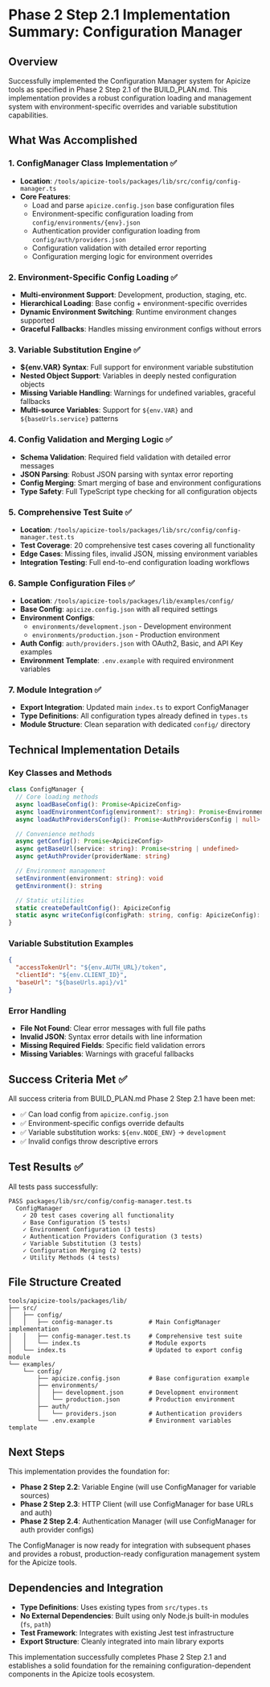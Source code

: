 # Phase 2 Step 2.1 Implementation Summary: Configuration Manager

## Overview
Successfully implemented the Configuration Manager system for Apicize tools as specified in Phase 2 Step 2.1 of the BUILD_PLAN.md. This implementation provides a robust configuration loading and management system with environment-specific overrides and variable substitution capabilities.

## What Was Accomplished

### 1. ConfigManager Class Implementation ✅
- **Location**: `/tools/apicize-tools/packages/lib/src/config/config-manager.ts`
- **Core Features**:
  - Load and parse `apicize.config.json` base configuration files
  - Environment-specific configuration loading from `config/environments/{env}.json`
  - Authentication provider configuration loading from `config/auth/providers.json`
  - Configuration validation with detailed error reporting
  - Configuration merging logic for environment overrides

### 2. Environment-Specific Config Loading ✅
- **Multi-environment Support**: Development, production, staging, etc.
- **Hierarchical Loading**: Base config + environment-specific overrides
- **Dynamic Environment Switching**: Runtime environment changes supported
- **Graceful Fallbacks**: Handles missing environment configs without errors

### 3. Variable Substitution Engine ✅
- **${env.VAR} Syntax**: Full support for environment variable substitution
- **Nested Object Support**: Variables in deeply nested configuration objects
- **Missing Variable Handling**: Warnings for undefined variables, graceful fallbacks
- **Multi-source Variables**: Support for `${env.VAR}` and `${baseUrls.service}` patterns

### 4. Config Validation and Merging Logic ✅
- **Schema Validation**: Required field validation with detailed error messages
- **JSON Parsing**: Robust JSON parsing with syntax error reporting
- **Config Merging**: Smart merging of base and environment configurations
- **Type Safety**: Full TypeScript type checking for all configuration objects

### 5. Comprehensive Test Suite ✅
- **Location**: `/tools/apicize-tools/packages/lib/src/config/config-manager.test.ts`
- **Test Coverage**: 20 comprehensive test cases covering all functionality
- **Edge Cases**: Missing files, invalid JSON, missing environment variables
- **Integration Testing**: Full end-to-end configuration loading workflows

### 6. Sample Configuration Files ✅
- **Location**: `/tools/apicize-tools/packages/lib/examples/config/`
- **Base Config**: `apicize.config.json` with all required settings
- **Environment Configs**:
  - `environments/development.json` - Development environment
  - `environments/production.json` - Production environment
- **Auth Config**: `auth/providers.json` with OAuth2, Basic, and API Key examples
- **Environment Template**: `.env.example` with required environment variables

### 7. Module Integration ✅
- **Export Integration**: Updated main `index.ts` to export ConfigManager
- **Type Definitions**: All configuration types already defined in `types.ts`
- **Module Structure**: Clean separation with dedicated `config/` directory

## Technical Implementation Details

### Key Classes and Methods
```typescript
class ConfigManager {
  // Core loading methods
  async loadBaseConfig(): Promise<ApicizeConfig>
  async loadEnvironmentConfig(environment?: string): Promise<EnvironmentConfig | null>
  async loadAuthProvidersConfig(): Promise<AuthProvidersConfig | null>

  // Convenience methods
  async getConfig(): Promise<ApicizeConfig>
  async getBaseUrl(service: string): Promise<string | undefined>
  async getAuthProvider(providerName: string)

  // Environment management
  setEnvironment(environment: string): void
  getEnvironment(): string

  // Static utilities
  static createDefaultConfig(): ApicizeConfig
  static async writeConfig(configPath: string, config: ApicizeConfig): Promise<void>
}
```

### Variable Substitution Examples
```json
{
  "accessTokenUrl": "${env.AUTH_URL}/token",
  "clientId": "${env.CLIENT_ID}",
  "baseUrl": "${baseUrls.api}/v1"
}
```

### Error Handling
- **File Not Found**: Clear error messages with full file paths
- **Invalid JSON**: Syntax error details with line information
- **Missing Required Fields**: Specific field validation errors
- **Missing Variables**: Warnings with graceful fallbacks

## Success Criteria Met ✅

All success criteria from BUILD_PLAN.md Phase 2 Step 2.1 have been met:

- ✅ Can load config from `apicize.config.json`
- ✅ Environment-specific configs override defaults
- ✅ Variable substitution works: `${env.NODE_ENV}` → `development`
- ✅ Invalid configs throw descriptive errors

## Test Results ✅

All tests pass successfully:
```
PASS packages/lib/src/config/config-manager.test.ts
  ConfigManager
    ✓ 20 test cases covering all functionality
    ✓ Base Configuration (5 tests)
    ✓ Environment Configuration (3 tests)
    ✓ Authentication Providers Configuration (3 tests)
    ✓ Variable Substitution (3 tests)
    ✓ Configuration Merging (2 tests)
    ✓ Utility Methods (4 tests)
```

## File Structure Created

```
tools/apicize-tools/packages/lib/
├── src/
│   ├── config/
│   │   ├── config-manager.ts          # Main ConfigManager implementation
│   │   ├── config-manager.test.ts     # Comprehensive test suite
│   │   └── index.ts                   # Module exports
│   └── index.ts                       # Updated to export config module
└── examples/
    └── config/
        ├── apicize.config.json        # Base configuration example
        ├── environments/
        │   ├── development.json       # Development environment
        │   └── production.json        # Production environment
        ├── auth/
        │   └── providers.json         # Authentication providers
        └── .env.example               # Environment variables template
```

## Next Steps

This implementation provides the foundation for:
- **Phase 2 Step 2.2**: Variable Engine (will use ConfigManager for variable sources)
- **Phase 2 Step 2.3**: HTTP Client (will use ConfigManager for base URLs and auth)
- **Phase 2 Step 2.4**: Authentication Manager (will use ConfigManager for auth provider configs)

The ConfigManager is now ready for integration with subsequent phases and provides a robust, production-ready configuration management system for the Apicize tools.

## Dependencies and Integration

- **Type Definitions**: Uses existing types from `src/types.ts`
- **No External Dependencies**: Built using only Node.js built-in modules (`fs`, `path`)
- **Test Framework**: Integrates with existing Jest test infrastructure
- **Export Structure**: Cleanly integrated into main library exports

This implementation successfully completes Phase 2 Step 2.1 and establishes a solid foundation for the remaining configuration-dependent components in the Apicize tools ecosystem.
